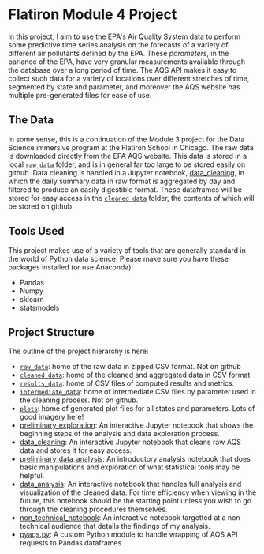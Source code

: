 # Flatiron Module 4 Project
In this project, I aim to use the EPA's Air Quality System data to perform some predictive time series analysis on the forecasts of a variety of different air pollutants defined by the EPA. These *parameters*, in the parlance of the EPA, have very granular measurements available through the database over a long period of time. The AQS API makes it easy to collect such data for a variety of locations over different stretches of time, segmented by state and parameter, and moreover the AQS website has multiple pre-generated files for ease of use.

## The Data
In some sense, this is a continuation of the Module 3 project for the Data Science immersive program at the Flatiron School in Chicago. The raw data is downloaded directly from the EPA AQS website. This data is stored in a local [`raw_data`](./raw_data/) folder, and is in general far too large to be stored easily on github. Data cleaning is handled in a Jupyter notebook, [data_cleaning](data_cleaning.ipynb), in which the daily summary data in raw format is aggregated by day and filtered to produce an easily digestible format. These dataframes will be stored for easy access in the [`cleaned_data`](./cleaned_data/) folder, the contents of which will be stored on github. 

## Tools Used
This project makes use of a variety of tools that are generally standard in the world of Python data science. Please make sure you have these packages installed (or use Anaconda):
- Pandas
- Numpy
- sklearn
- statsmodels

## Project Structure
The outline of the project hierarchy is here:
- [`raw_data`](./raw_data/): home of the raw data in zipped CSV format. Not on github
- [`cleaned_data`](./cleaned_data/): home of the cleaned and aggregated data in CSV format
- [`results_data`](./results_data/): home of CSV files of computed results and metrics.
- [`intermediate_data`](./intermediate_data/): home of intermediate CSV files by parameter used in the cleaning process. Not on github.
- [`plots`](./plots/): home of generated plot files for all states and parameters. Lots of good imagery here!
- [preliminary_exploration](preliminary_exploration.ipynb): An interactive Jupyter notebook that shows the beginning steps of the analysis and data exploration process.
- [data_cleaning](data_cleaning.ipynb): An interactive Jupyter notebook that cleans raw AQS data and stores it for easy access.
- [preliminary_data_analysis](preliminary_data_analysis.ipynb): An introductory analysis notebook that does basic manipulations and exploration of what statistical tools may be helpful.
- [data_analysis](data_analysis.ipynb): An interactive notebook that handles full analysis and visualization of the cleaned data. For time efficiency when viewing in the future, this notebook should be the starting point unless you wish to go through the cleaning procedures themselves.
- [non_technical_notebook](conclusions_and_visualizations.ipynb): An interactive notebook targetted at a non-technical audience that details the findings of my analysis.
- [pyaqs.py](pyaqs.py): A custom Python module to handle wrapping of AQS API requests to Pandas dataframes.